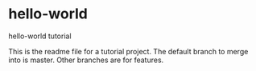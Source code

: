 # hello-world
hello-world tutorial

This is the readme file for a tutorial project.
The default branch to merge into is master. Other branches are for features.

